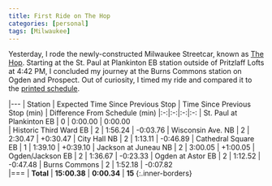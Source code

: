 ```yaml
---
title: First Ride on The Hop
categories: [personal]
tags: [Milwaukee]
---
```


Yesterday, I rode the newly-constructed Milwaukee Streetcar, known as [The Hop](https://thehopmke.com). Starting at the St. Paul at Plankinton EB station outside of Pritzlaff Lofts at 4:42 PM, I concluded my journey at the Burns Commons station on Ogden and Prospect. Out of curiosity, I timed my ride and compared it to the [printed schedule](https://thehopmke.com/wp-content/themes/streetcar/img/hop-schedule.pdf). 


|---
| Station | Expected Time Since Previous Stop | Time Since Previous Stop (min) | Difference From Schedule (min) 
|:-:|:-:|:-:|:-:
| St. Paul at Plankinton EB   | 0 | 0:00.00  |  0:00.00  
| Historic Third Ward EB      | 2 | 1:56.24  | -0:03.76 
| Wisconsin Ave. NB           | 2 | 2:30.47  | +0:30.47 
| City Hall NB                | 2 | 1:13.11  | -0:46.89 
| Cathedral Square EB         | 1 | 1:39.10  | +0:39.10 
| Jackson at Juneau NB        | 2 | 3:00.05  | +1:00.05 
| Ogden/Jackson EB            | 2 | 1:36.67  | -0:23.33
| Ogden at Astor EB           | 2 | 1:12.52  | -0:47.48 
| Burns Commons               | 2 | 1:52.18  | -0:07.82   
|===
| **Total**                   | **15:00.38** |  **0:00.34**  | **15** 
{:.inner-borders}
